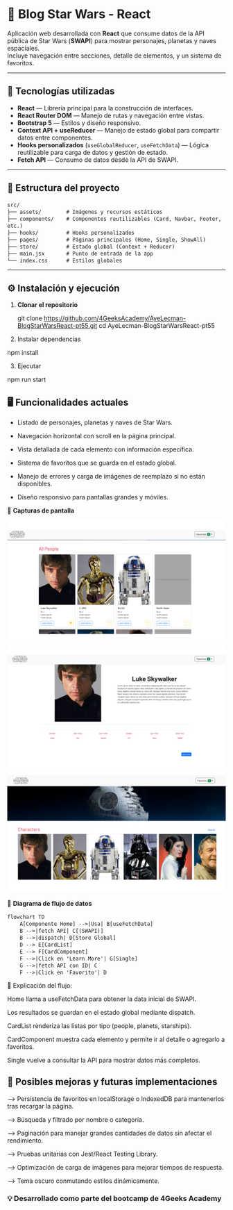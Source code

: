 # 🌌 Blog Star Wars - React

Aplicación web desarrollada con **React** que consume datos de la API pública de Star Wars (**SWAPI**) para mostrar personajes, planetas y naves espaciales.  
Incluye navegación entre secciones, detalle de elementos, y un sistema de favoritos.

---

## 🚀 Tecnologías utilizadas

- **React** — Librería principal para la construcción de interfaces.
- **React Router DOM** — Manejo de rutas y navegación entre vistas.
- **Bootstrap 5** — Estilos y diseño responsivo.
- **Context API + useReducer** — Manejo de estado global para compartir datos entre componentes.
- **Hooks personalizados** (`useGlobalReducer`, `useFetchData`) — Lógica reutilizable para carga de datos y gestión de estado.
- **Fetch API** — Consumo de datos desde la API de SWAPI.

---

## 📂 Estructura del proyecto

```plaintext
src/
├── assets/        # Imágenes y recursos estáticos
├── components/    # Componentes reutilizables (Card, Navbar, Footer, etc.)
├── hooks/         # Hooks personalizados
├── pages/         # Páginas principales (Home, Single, ShowAll)
├── store/         # Estado global (Context + Reducer)
├── main.jsx       # Punto de entrada de la app
└── index.css      # Estilos globales
```
---

## ⚙️ Instalación y ejecución

1. **Clonar el repositorio**
  
   git clone https://github.com/4GeeksAcademy/AyeLecman-BlogStarWarsReact-pt55.git
   cd AyeLecman-BlogStarWarsReact-pt55

2. Instalar dependencias

npm install

3. Ejecutar 

npm run start

## 🖥️ Funcionalidades actuales
- Listado de personajes, planetas y naves de Star Wars.

- Navegación horizontal con scroll en la página principal.

- Vista detallada de cada elemento con información específica.

- Sistema de favoritos que se guarda en el estado global.

- Manejo de errores y carga de imágenes de reemplazo si no están disponibles.

- Diseño responsivo para pantallas grandes y móviles.

📸 **Capturas de pantalla**

![Texto alternativo](src/assets/img/CapturasBSW1.png)
![Texto alternativo](src/assets/img/CapturasBSW2.png)
![Texto alternativo](src/assets/img/CapturasBSW.png)

🔄 **Diagrama de flujo de datos**

```mermaid
flowchart TD
    A[Componente Home] -->|Usa| B[useFetchData]
    B -->|fetch API| C[(SWAPI)]
    B -->|dispatch| D[Store Global]
    D --> E[CardList]
    E --> F[CardComponent]
    F -->|Click en 'Learn More'| G[Single]
    G -->|fetch API con ID| C
    F -->|Click en 'Favorito'| D
```

📌 Explicación del flujo:

Home llama a useFetchData para obtener la data inicial de SWAPI.

Los resultados se guardan en el estado global mediante dispatch.

CardList renderiza las listas por tipo (people, planets, starships).

CardComponent muestra cada elemento y permite ir al detalle o agregarlo a favoritos.

Single vuelve a consultar la API para mostrar datos más completos.

## 🔮 Posibles mejoras y futuras implementaciones
--> Persistencia de favoritos en localStorage o IndexedDB para mantenerlos tras recargar la página.

--> Búsqueda y filtrado por nombre o categoría.

--> Paginación para manejar grandes cantidades de datos sin afectar el rendimiento.

--> Pruebas unitarias con Jest/React Testing Library.

--> Optimización de carga de imágenes para mejorar tiempos de respuesta.

--> Tema oscuro conmutando estilos dinámicamente.

### 💡 Desarrollado como parte del bootcamp de 4Geeks Academy